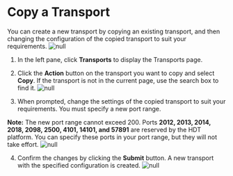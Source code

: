 # Copy a Transport
You can create a new transport by copying an existing transport, and then changing the configuration of the copied transport to suit your requirements.
![null](</docs/resources/images/transports/copy-transport-1.png>)

1. In the left pane, click **Transports** to display the Transports page.

2. Click the **Action** button on the transport you want to copy and select **Copy**. If the transport is not in the current page, use the search box to find it.
![null](</docs/resources/images/transports/copy-transport-1.png>)

3. When prompted, change the settings of the copied transport to suit your requirements. You must specify a new port range.

**Note:** The new port range cannot exceed 200. Ports **2012, 2013, 2014, 2018, 2098, 2500, 4101, 14101, and 57891** are reserved by the HDT platform. You can specify these ports in your port range, but they will not take effort.
![null](</docs/resources/images/transports/copy-transport-2.png>)

4. Confirm the changes by clicking the **Submit** button. A new transport with the specified configuration is created.
![null](</docs/resources/images/transports/copy-transport-3.png>)
